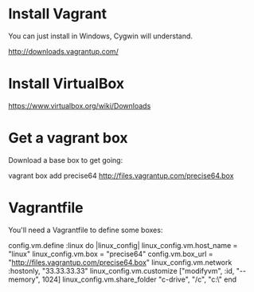 # Install Vagrant

You can just install in Windows, Cygwin will understand.  

http://downloads.vagrantup.com/

# Install VirtualBox

https://www.virtualbox.org/wiki/Downloads

# Get a vagrant box

Download a base box to get going:

  vagrant box add precise64 http://files.vagrantup.com/precise64.box

# Vagrantfile

You'll need a Vagrantfile to define some boxes:

  config.vm.define :linux do |linux_config|
    linux_config.vm.host_name = "linux"
    linux_config.vm.box = "precise64"
    config.vm.box_url = "http://files.vagrantup.com/precise64.box"
    linux_config.vm.network :hostonly, "33.33.33.33"
    linux_config.vm.customize ["modifyvm", :id, "--memory", 1024]
    linux_config.vm.share_folder "c-drive", "/c", "c:\\"
  end